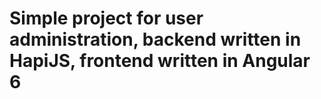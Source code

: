 Simple project for user administration, backend written in HapiJS,  frontend written in Angular 6
=======